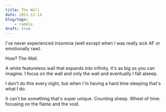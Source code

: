 ```yaml
---
title: The Wall
date: 2021-12-14
blog/tags:
    - ramble
draft: true
---
```


I've never experienced insomnia (well except when I was really sick AF or emotionally raw).

How? The Wall.

A white featureless wall that expands into infinity. it's as big as you can imagine. I focus on the wall and only the wall and eventually I fall alseep.

I don't do this every night, but when I'm having a hard time sleeping that's what I do.

It can't be something that's super unique. Counting sheep. Wheel of time: focusing on the flame and the void.
